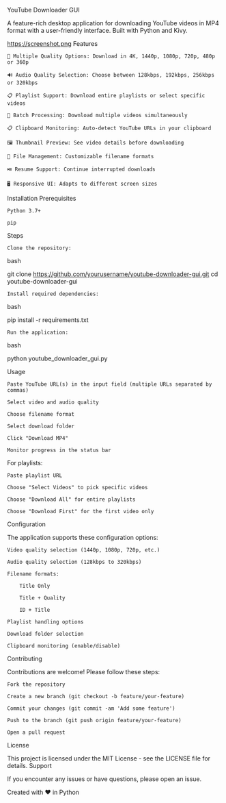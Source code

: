 YouTube Downloader GUI

A feature-rich desktop application for downloading YouTube videos in MP4 format with a user-friendly interface. Built with Python and Kivy.

https://screenshot.png
Features

    🎥 Multiple Quality Options: Download in 4K, 1440p, 1080p, 720p, 480p or 360p

    🔊 Audio Quality Selection: Choose between 128kbps, 192kbps, 256kbps or 320kbps

    📋 Playlist Support: Download entire playlists or select specific videos

    🚀 Batch Processing: Download multiple videos simultaneously

    📋 Clipboard Monitoring: Auto-detect YouTube URLs in your clipboard

    🖼️ Thumbnail Preview: See video details before downloading

    📁 File Management: Customizable filename formats

    ⏯️ Resume Support: Continue interrupted downloads

    🖥️ Responsive UI: Adapts to different screen sizes

Installation
Prerequisites

    Python 3.7+

    pip

Steps

    Clone the repository:

bash

git clone https://github.com/yourusername/youtube-downloader-gui.git
cd youtube-downloader-gui

    Install required dependencies:

bash

pip install -r requirements.txt

    Run the application:

bash

python youtube_downloader_gui.py

Usage

    Paste YouTube URL(s) in the input field (multiple URLs separated by commas)

    Select video and audio quality

    Choose filename format

    Select download folder

    Click "Download MP4"

    Monitor progress in the status bar

For playlists:

    Paste playlist URL

    Choose "Select Videos" to pick specific videos

    Choose "Download All" for entire playlists

    Choose "Download First" for the first video only

Configuration

The application supports these configuration options:

    Video quality selection (1440p, 1080p, 720p, etc.)

    Audio quality selection (128kbps to 320kbps)

    Filename formats:

        Title Only

        Title + Quality

        ID + Title

    Playlist handling options

    Download folder selection

    Clipboard monitoring (enable/disable)

Contributing

Contributions are welcome! Please follow these steps:

    Fork the repository

    Create a new branch (git checkout -b feature/your-feature)

    Commit your changes (git commit -am 'Add some feature')

    Push to the branch (git push origin feature/your-feature)

    Open a pull request

License

This project is licensed under the MIT License - see the LICENSE file for details.
Support

If you encounter any issues or have questions, please open an issue.

Created with ❤️ in Python
